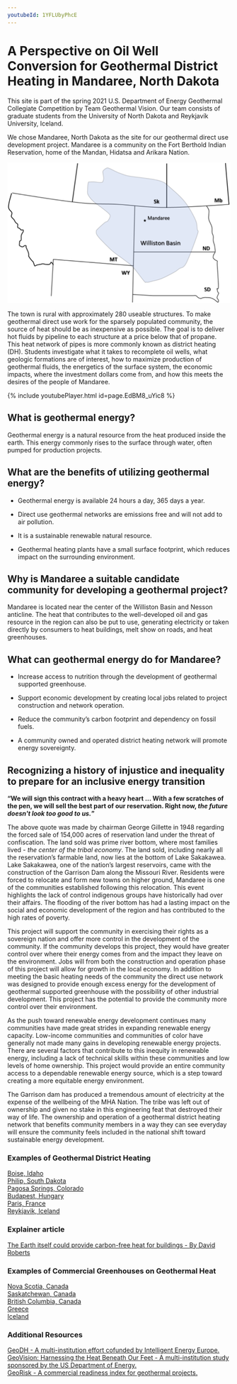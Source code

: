 ```yaml
---
youtubeId: 1YFLUbyPhcE
---
```

# A Perspective on Oil Well Conversion for Geothermal District Heating in Mandaree, North Dakota

  This site is part of the spring 2021 U.S. Department of Energy Geothermal Collegiate Competition by Team Geothermal Vision. Our team consists of graduate students from the University of North Dakota and Reykjavík University, Iceland. 

  We chose Mandaree, North Dakota as the site for our geothermal direct use development project. Mandaree is a community on the Fort Berthold Indian Reservation, home of the Mandan, Hidatsa and Arikara Nation.

![NoDak](https://raw.githubusercontent.com/NicholasFry/Mandaree/8a48f859ba617ff10861028f0094b343ac01b667/WillistonBasinMandaree.svg)

  The town is rural with approximately 280 useable structures. To make geothermal direct use work for the sparsely populated community, the source of heat should be as inexpensive as possible. The goal is to deliver hot fluids by pipeline to each structure at a price below that of propane. This heat network of pipes is more commonly known as district heating (DH). Students investigate what it takes to recomplete oil wells, what geologic formations are of interest, how to maximize production of geothermal fluids, the energetics of the surface system, the economic impacts, where the investment dollars come from, and how this meets the desires of the people of Mandaree.

{% include youtubePlayer.html id=page.EdBM8_uYic8 %}

## What is geothermal energy?

  Geothermal energy is a natural resource from the heat produced inside the earth. This energy commonly rises to the surface through water, often pumped for production projects.

## What are the benefits of utilizing geothermal energy?

*	Geothermal energy is available 24 hours a day, 365 days a year.

*	Direct use geothermal networks are emissions free and will not add to air pollution.

*	It is a sustainable renewable natural resource.

*	Geothermal heating plants have a small surface footprint, which reduces impact on the surrounding environment.

## Why is Mandaree a suitable candidate community for developing a geothermal project?

  Mandaree is located near the center of the Williston Basin and Nesson anticline. The heat that contributes to the well-developed oil and gas resource in the region can also be put to use, generating electricity or taken directly by consumers to heat buildings, melt show on roads, and heat greenhouses. 

## What can geothermal energy do for Mandaree?

*	Increase access to nutrition through the development of geothermal supported greenhouse.

*	Support economic development by creating local jobs related to project construction and network operation. 

*	Reduce the community’s carbon footprint and dependency on fossil fuels.

*	A community owned and operated district heating network will promote energy sovereignty.

## Recognizing a history of injustice and inequality to prepare for an inclusive energy transition
**“We will sign this contract with a heavy heart … With a few scratches of the pen, we will sell the best part of our reservation. Right now, _the future doesn't look too good to us._”**

  The above quote was made by chairman George Gillette in 1948 regarding the forced sale of 154,000 acres of reservation land under the threat of confiscation. The land sold was prime river bottom, where most families lived - _the center of the tribal economy_. The land sold, including nearly all the reservation’s farmable land, now lies at the bottom of Lake Sakakawea. Lake Sakakawea, one of the nation’s largest reservoirs, came with the construction of the Garrison Dam along the Missouri River. Residents were forced to relocate and form new towns on higher ground, Mandaree is one of the communities established following this relocation. This event highlights the lack of control indigenous groups have historically had over their affairs. The flooding of the river bottom has had a lasting impact on the social and economic development of the region and has contributed to the high rates of poverty. 
  
  This project will support the community in exercising their rights as a sovereign nation and offer more control in the development of the community. If the community develops this project, they would have greater control over where their energy comes from and the impact they leave on the environment. Jobs will from both the construction and operation phase of this project will allow for growth in the local economy. In addition to meeting the basic heating needs of the community the direct use network was designed to provide enough excess energy for the development of geothermal supported greenhouse with the possibility of other industrial development. This project has the potential to provide the community more control over their environment. 
  
  As the push toward renewable energy development continues many communities have made great strides in expanding renewable energy capacity. Low-income communities and communities of color have generally not made many gains in developing renewable energy projects. There are several factors that contribute to this inequity in renewable energy, including a lack of technical skills within these communities and low levels of home ownership.  This project would provide an entire community access to a dependable renewable energy source, which is a step toward creating a more equitable energy environment. 
  
  The Garrison dam has produced a tremendous amount of electricity at the expense of the wellbeing of the MHA Nation. The tribe was left out of ownership and given no stake in this engineering feat that destroyed their way of life. The ownership and operation of a geothermal district heating network that benefits community members in a way they can see everyday will ensure the community feels included in the national shift toward sustainable energy development. 

### Examples of Geothermal District Heating
[Boise, Idaho](https://bwswd.com)
<br /> 
[Philip, South Dakota](http://philipsd.govoffice3.com/vertical/sites/%7B027A62FC-ABCA-4BF1-AA8C-A6CCC72E7A66%7D/uploads/Philip_Comp_Plan_2009-2034_10_26_2009.pdf) <br /> 
[Pagosa Springs, Colorado](http://www.pagosasun.com/past-present-and-future-of-towns-geothermal-system-discussed-by-town-council/) <br /> 
[Budapest, Hungary](https://hungarytoday.hu/geothermal-district-heating-project-starting-co2-emission-budapest/) <br /> 
[Paris, France](https://www.geodeep.fr/engie-solutions-geothermal-district-heating/) <br /> 
[Reykjavik, Iceland](https://www.c40.org/case_studies/the-worlds-largest-geothermal-heating-system-saves-up-to-4m-tons-co2-annually) <br /> 

### Explainer article 
[The Earth itself could provide carbon-free heat for buildings - By David Roberts](https://www.vox.com/energy-and-environment/2020/11/13/21537801/climate-change-renewable-energy-geothermal-heat-gshp-district-heating) <br /> 

### Examples of Commercial Greenhouses on Geothermal Heat
[Nova Scotia, Canada](https://www.nationalobserver.com/2020/12/30/news/atlantic-first-nations-geothermal-greenhouses-food-insecurity) <br /> 
[Saskatchewan, Canada](https://deepcorp.ca/about-deep/) <br /> 
[British Columbia, Canada](https://www.greenhousecanada.com/canada-announces-40-5m-in-indigenous-led-geothermal-project/) <br /> 
[Greece](http://www.thracegreenhouses.com/gr/en/ta-thermokipia/) <br /> 
[Iceland](https://nea.is/geothermal/direct-utilization/greenhouses/) <br /> 

### Additional Resources
[GeoDH - A multi-institution effort cofunded by Intelligent Energy Europe.](http://geodh.eu/) <br /> 
[GeoVision: Harnessing the Heat Beneath Our Feet - A multi-institution study sponsored by the US Department of Energy.](https://openei.org/apps/geovision/) <br />
[GeoRisk - A commercial readiness index for geothermal projects.](https://www.georisk-project.eu/)

